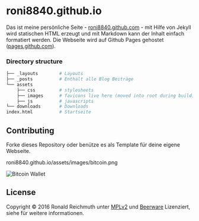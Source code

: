 # roni8840.github.io


Das ist meine persönliche Seite - [roni8840.github.com](https://roni8840.github.io) - mit Hilfe von Jekyll wird statischen HTML erzeugt und mit Markdown kann der Inhalt einfach formatiert werden. Die Webseite wird auf Github Pages gehostet ([pages.github.com](https://pages.github.com)).


### Directory structure

~~~bash
├── _layouts        # Layouts
├── _posts          # Enthält alle Blog Beiträge
└── assets
    ├── css         # stylesheets
    ├── images      # favicons live here (moved into root during build)
    ├── js          # javascripts
└── downloads       # Downloads
index.html          # Startseite  
~~~


## Contributing

Forke dieses Repository oder benütze es als Template für deine eigene Webseite.

roni8840.github.io/assets/images/bitcoin.png

![](https://roni8840.github.io/assets/images/bitcoin.png "Bitcoin Wallet")


## License

Copyright © 2016 Ronald Reichmuth unter [MPLv2](https://github.com/Roni8840/roni8840.github.io/blob/master/LICENSE.md) und [Beerware](https://github.com/Roni8840/roni8840.github.io/blob/master/beerware.md) Lizenziert, siehe  für weitere informationen.
